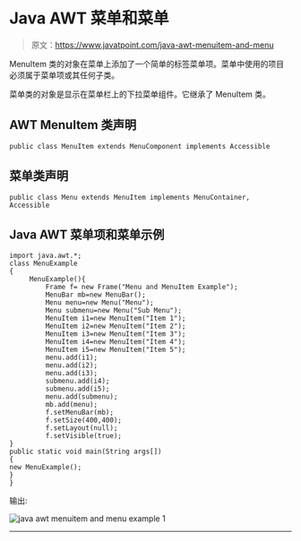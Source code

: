 # Java AWT 菜单和菜单

> 原文：<https://www.javatpoint.com/java-awt-menuitem-and-menu>

MenuItem 类的对象在菜单上添加了一个简单的标签菜单项。菜单中使用的项目必须属于菜单项或其任何子类。

菜单类的对象是显示在菜单栏上的下拉菜单组件。它继承了 MenuItem 类。

## AWT MenuItem 类声明

```
public class MenuItem extends MenuComponent implements Accessible

```

## 菜单类声明

```
public class Menu extends MenuItem implements MenuContainer, Accessible

```

## Java AWT 菜单项和菜单示例

```
import java.awt.*;
class MenuExample
{
	 MenuExample(){
         Frame f= new Frame("Menu and MenuItem Example");
         MenuBar mb=new MenuBar();
         Menu menu=new Menu("Menu");
         Menu submenu=new Menu("Sub Menu");
         MenuItem i1=new MenuItem("Item 1");
         MenuItem i2=new MenuItem("Item 2");
         MenuItem i3=new MenuItem("Item 3");
         MenuItem i4=new MenuItem("Item 4");
         MenuItem i5=new MenuItem("Item 5");
         menu.add(i1);
         menu.add(i2);
         menu.add(i3);
         submenu.add(i4);
         submenu.add(i5);
         menu.add(submenu);
         mb.add(menu);
         f.setMenuBar(mb);
         f.setSize(400,400);
         f.setLayout(null);
         f.setVisible(true);
}
public static void main(String args[])
{
new MenuExample();
}
}

```

输出:

![java awt menuitem and menu example 1](../img/1e589a9fc2d7c52df321cf4a2f6737b5.png)

* * *